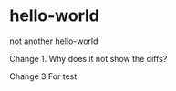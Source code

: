 # hello-world
not another hello-world

Change 1.
Why does it not show the diffs?

Change 3
For test
